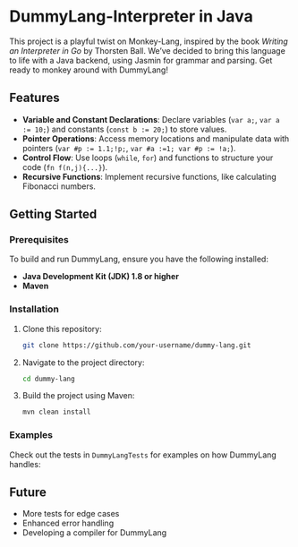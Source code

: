 
# DummyLang-Interpreter in Java

This project is a playful twist on Monkey-Lang, inspired by the book *Writing an Interpreter in Go* by Thorsten Ball. We’ve decided to bring this language to life with a Java backend, using Jasmin for grammar and parsing. Get ready to monkey around with DummyLang!

## Features
- **Variable and Constant Declarations**: Declare variables (`var a;`, `var a := 10;`) and constants (`const b := 20;`) to store values.
- **Pointer Operations**: Access memory locations and manipulate data with pointers (`var #p := 1.1;!p;`, `var #a :=1; var #p := !a;`).
- **Control Flow**: Use loops (`while`, `for`) and functions to structure your code (`fn f(n,j){...}`).
- **Recursive Functions**: Implement recursive functions, like calculating Fibonacci numbers.

## Getting Started

### Prerequisites
To build and run DummyLang, ensure you have the following installed:
- **Java Development Kit (JDK) 1.8 or higher**
- **Maven**

### Installation
1. Clone this repository:
   ```bash
   git clone https://github.com/your-username/dummy-lang.git
   ```
2. Navigate to the project directory:
   ```bash
   cd dummy-lang
   ```
3. Build the project using Maven:
   ```bash
   mvn clean install
   ```

### Examples
Check out the tests in `DummyLangTests` for examples on how DummyLang handles:


## Future
- More tests for edge cases
- Enhanced error handling
- Developing a compiler for DummyLang